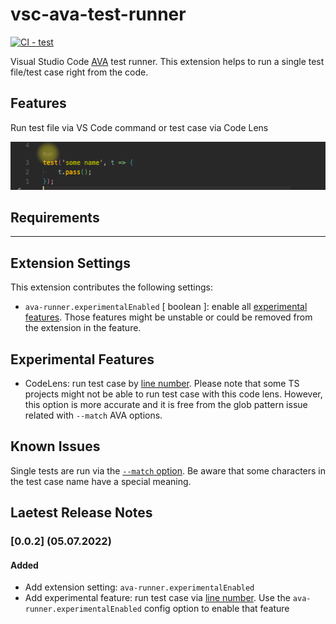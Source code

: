 # vsc-ava-test-runner
[![CI - test](https://github.com/sculpt0r/vsc-ava-test-runner/actions/workflows/test.yml/badge.svg?branch=master)](https://github.com/sculpt0r/vsc-ava-test-runner/actions/workflows/test.yml)

Visual Studio Code [AVA](https://github.com/avajs/ava) test runner. This extension helps to run a single test file/test case right from the code.

## Features

Run test file via VS Code command or test case via Code Lens

![code lens](images/readme.png)

## Requirements

---

## Extension Settings

This extension contributes the following settings:

* `ava-runner.experimentalEnabled` [ boolean ]: enable all [experimental features](#experimental-features). Those features might be unstable or could be removed from the extension in the feature.

## Experimental Features

* CodeLens: run test case by [line number](https://github.com/avajs/ava/blob/main/docs/05-command-line.md#running-tests-at-specific-line-numbers). Please note that some TS projects might not be able to run test case with this code lens. However, this option is more accurate and it is free from the glob pattern issue related with `--match` AVA options.

## Known Issues
Single tests are run via the [`--match` option](https://github.com/avajs/ava/blob/main/docs/05-command-line.md#running-tests-with-matching-titles). Be aware that some characters in the test case name have a special meaning.

## Laetest Release Notes

### [0.0.2] (05.07.2022)
#### Added
- Add extension setting: `ava-runner.experimentalEnabled`
- Add experimental feature: run test case via [line number](https://github.com/avajs/ava/blob/main/docs/05-command-line.md#running-tests-at-specific-line-numbers). Use the `ava-runner.experimentalEnabled` config option to enable that feature



